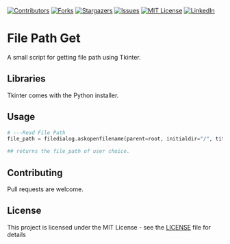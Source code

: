 [![Contributors][contributors-shield]][contributors-url]
[![Forks][forks-shield]][forks-url]
[![Stargazers][stars-shield]][stars-url]
[![Issues][issues-shield]][issues-url]
[![MIT License][license-shield]][license-url]
[![LinkedIn][linkedin-shield]][linkedin-url]

# File Path Get

A small script for getting file path using Tkinter.

## Libraries

Tkinter comes with the Python installer.

## Usage

```python
# ---Read File Path
file_path = filedialog.askopenfilename(parent=root, initialdir="/", title='Please select a file')

## returns the file_path of user choice.
```

## Contributing
Pull requests are welcome.

## License

This project is licensed under the MIT License - see the [LICENSE](LICENSE) file for details

<!-- MARKDOWN LINKS & IMAGES -->
<!-- https://www.markdownguide.org/basic-syntax/#reference-style-links -->
[contributors-shield]: https://img.shields.io/github/contributors/orkunkus/file_get.svg?style=for-the-badge
[contributors-url]: https://github.com/orkunkus/file_get/graphs/contributors
[forks-shield]: https://img.shields.io/github/forks/orkunkus/file_get.svg?style=for-the-badge
[forks-url]: https://github.com/orkunkus/file_get/network/members
[stars-shield]: https://img.shields.io/github/stars/orkunkus/file_get.svg?style=for-the-badge
[stars-url]: https://github.com/orkunkus/file_get/stargazers
[issues-shield]: https://img.shields.io/github/issues/orkunkus/file_get.svg?style=for-the-badge
[issues-url]: https://github.com/orkunkus/file_get/issues
[license-shield]: https://img.shields.io/github/license/orkunkus/file_get.svg?style=for-the-badge
[license-url]: https://github.com/orkunkus/file_get/blob/main/LICENSE
[linkedin-shield]: https://img.shields.io/badge/-LinkedIn-black.svg?style=for-the-badge&logo=linkedin&colorB=555
[linkedin-url]: https://linkedin.com/in/orkunkus
[product-screenshot]: images/screenshot.png
